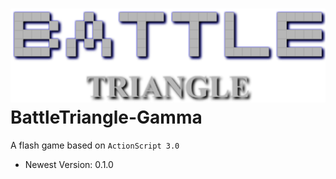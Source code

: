 ![title](https://github.com/ARCJ137442/BattleTriangle-Gamma/raw/master/Title.png "Title")
BattleTriangle-Gamma
====================
A flash game based on `ActionScript 3.0`
* Newest Version: 0.1.0
